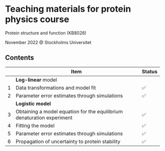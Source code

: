 # Teaching materials for protein physics course
Protein structure and function (KB8028)

November 2022 @ Stockholms Universitet

## Contents
| |Item| Status |
|-|-   |-       |
| |**Log-linear** model| |
|1|Data transformations and model fit| &#9989; |
|2|Parameter error estimates through simulations| &#9989; |
| |**Logistic model**| |
|3|Obtaining a model equation for the equilibrium denaturation experiment| &#9989; |
|4|Fitting the model| &#9989;|
|5|Parameter error estimates through simulations| &#9989; |
|6|Propagation of uncertainty to protein stability | &#9989; |
